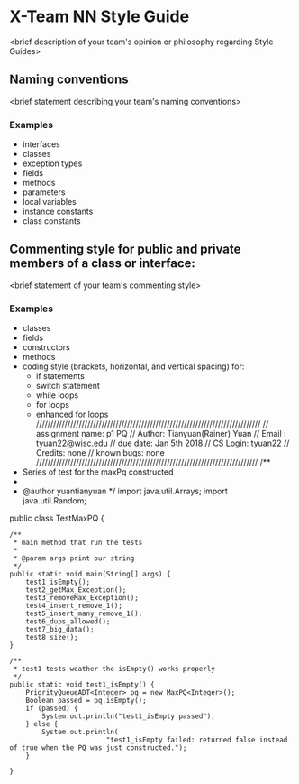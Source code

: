# X-Team NN Style Guide

<brief description of your team's opinion or philosophy regarding Style Guides>

## Naming conventions

<brief statement describing your team's naming conventions>

### Examples
* interfaces
* classes
* exception types
* fields
* methods
* parameters
* local variables
* instance constants
* class constants

## Commenting style for public and private members of a class or interface:

<brief statement of your team's commenting style>

### Examples

* classes
* fields
* constructors
* methods
* coding style (brackets, horizontal, and vertical spacing) for:
  * if statements
  * switch statement
  * while loops
  * for loops
  * enhanced for loops
  ///////////////////////////////////////////////////////////////////////////////
// assignment name: p1 PQ
// Author: Tianyuan(Rainer) Yuan
// Email : tyuan22@wisc.edu
// due date: Jan 5th 2018
// CS Login: tyuan22
// Credits: none
// known bugs: none
//////////////////////////////////////////////////////////////////////////////
/**
 * Series of test for the maxPq constructed
 * 
 * @author yuantianyuan
 */
import java.util.Arrays;
import java.util.Random;

public class TestMaxPQ {

    /**
     * main method that run the tests
     * 
     * @param args print our string
     */
    public static void main(String[] args) {
        test1_isEmpty();
        test2_getMax_Exception();
        test3_removeMax_Exception();
        test4_insert_remove_1();
        test5_insert_many_remove_1();
        test6_dups_allowed();
        test7_big_data();
        test8_size();
    }

    /**
     * test1 tests weather the isEmpty() works properly
     */
    public static void test1_isEmpty() {
        PriorityQueueADT<Integer> pq = new MaxPQ<Integer>();
        Boolean passed = pq.isEmpty();
        if (passed) {
            System.out.println("test1_isEmpty passed");
        } else {
            System.out.println(
                            "test1_isEmpty failed: returned false instead of true when the PQ was just constructed.");
        }

    }

